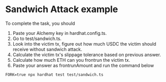 # Sandwich Attack example

To complete the task, you should
1. Paste your Alchemy key in hardhat.config.ts.
2. Go to test/sandwich.ts.
3. Look into the victim tx, figure out how much USDC the victim should receive without sandwich attack.
4. Calculate the victim tx's slippage tolerance based on previous answer.
5. Calculate how much ETH can you frontrun the victim tx.
6. Paste your answer as frontrunAmount and run the command below

```shell
FORK=true npx hardhat test test/sandwich.ts
```
